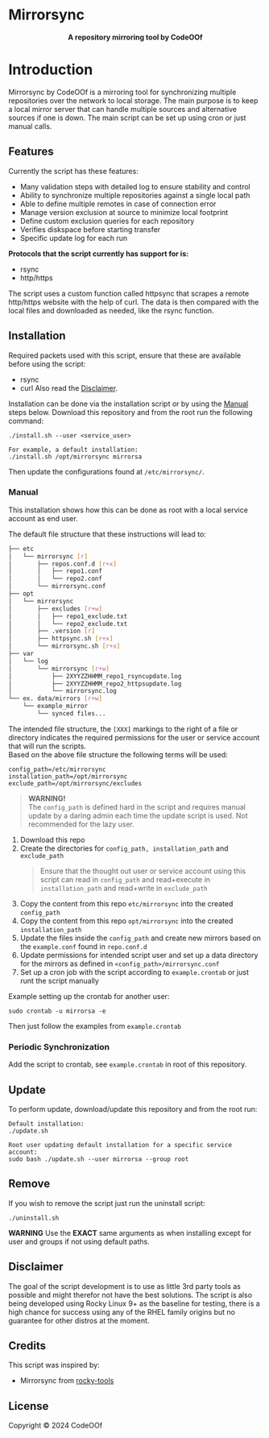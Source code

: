 # Mirrorsync
<center><b>A repository mirroring tool by CodeOOf</b></center>

# Introduction
Mirrorsync by CodeOOf is a mirroring tool for synchronizing multiple 
repositories over the network to local storage. The main purpose is to keep a 
local mirror server that can handle multiple sources and alternative sources if 
one is down. The main script can be set up using cron or just manual calls. 

## Features 
Currently the script has these features:
* Many validation steps with detailed log to ensure stability and control
* Ability to synchronize multiple repositories against a single local path
* Able to define multiple remotes in case of connection error
* Manage version exclusion at source to minimize local footprint
* Define custom exclusion queries for each repository
* Verifies diskspace before starting transfer
* Specific update log for each run

**Protocols that the script currently has support for is:**
* rsync
* http/https

The script uses a custom function called httpsync that scrapes a remote 
http/https website with the help of curl. The data is then compared with the 
local files and downloaded as needed, like the rsync function.

## Installation
Required packets used with this script, ensure that these are available before 
using the script:
* rsync
* curl
Also read the [Disclaimer](#disclaimer).

Installation can be done via the installation script or by using the 
[Manual](#manual) steps below. Download this repository and from the root run 
the following command:
```
./install.sh --user <service_user>

For example, a default installation:
./install.sh /opt/mirrorsync mirrorsa
```
Then update the configurations found at ```/etc/mirrorsync/```.

### Manual
This installation shows how this can be done as root with a local service 
account as end user.

The default file structure that these instructions will lead to:
```bash
├── etc
│   └── mirrorsync [r]
│       ├── repos.conf.d [r+x]
│       │   ├── repo1.conf
│       │   └── repo2.conf
│       └── mirrorsync.conf
├── opt
│   └── mirrorsync
│       ├── excludes [r+w]
│       │   ├── repo1_exclude.txt
│       │   └── repo2_exclude.txt
│       ├── .version [r]
│       ├── httpsync.sh [r+x]
│       └── mirrorsync.sh [r+x]
├── var
│   └── log
│       └── mirrorsync [r+w]
│           ├── 2XYYZZHHMM_repo1_rsyncupdate.log
│           ├── 2XYYZZHHMM_repo2_httpsupdate.log
│           └── mirrorsync.log
└── ex. data/mirrors [r+w]
    └── example_mirror
        └── synced files...
```
The intended file structure, the ```[XXX]``` markings to the right of a file or 
directory indicates the required permissions for the user or service account 
that will run the scripts.  
Based on the above file structure the following terms will be used:
```
config_path=/etc/mirrorsync
installation_path=/opt/mirrorsync
exclude_path=/opt/mirrorsync/excludes
```
> **WARNING!**  
> The ```config_path``` is defined hard in the script and requires manual 
> update by a daring admin each time the update script is used. Not 
> recommended for the lazy user.

1. Download this repo
2. Create the directories for ```config_path, installation_path``` and 
```exclude_path```
    > Ensure that the thought out user or service account using this script can 
    > read in ```config_path``` and read+execute in ```installation_path``` and 
    > read+write in ```exclude_path```
3. Copy the content from this repo ```etc/mirrorsync``` into the created 
```config_path```
4. Copy the content from this repo ```opt/mirrorsync``` into the created 
```installation_path```
5. Update the files inside the ```config_path``` and create new mirrors based 
on the ```example.conf``` found in ```repo.conf.d```
6. Update permissions for intended script user and set up a data directory for 
the mirrors as defined in ```<config_path>/mirrorsync.conf```
7. Set up a cron job with the script according to ```example.crontab``` or just 
runt the script manually

Example setting up the crontab for another user:
```
sudo crontab -u mirrorsa -e
```
Then just follow the examples from ```example.crontab```

### Periodic Synchronization
Add the script to crontab, see ```example.crontab``` in root of this repository.

## Update
To perform update, download/update this repository and from the root run:
```
Default installation:
./update.sh

Root user updating default installation for a specific service account:
sudo bash ./update.sh --user mirrorsa --group root
```

## Remove
If you wish to remove the script just run the uninstall script:
```
./uninstall.sh
```
**WARNING** Use the **EXACT** same arguments as when installing except for 
user and groups if not using default paths.

## Disclaimer
The goal of the script development is to use as little  3rd party tools as 
possible and might therefor not have the best solutions. The script is also 
being developed using Rocky Linux 9+ as the baseline for testing, there is a 
high chance for success using any of the RHEL family origins but no guarantee 
for other distros at the moment.

## Credits
This script was inspired by:
* Mirrorsync from [rocky-tools](https://github.com/rocky-linux/rocky-tools)

## License
Copyright &copy; 2024 CodeOOf

